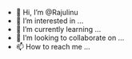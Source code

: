 - 👋 Hi, I’m @Rajulinu
- 👀 I’m interested in ...
- 🌱 I’m currently learning ...
- 💞️ I’m looking to collaborate on ...
- 📫 How to reach me ...

<!---
Rajulinu/Rajulinu is a ✨ special ✨ repository because its `README.md` (this file) appears on your GitHub profile.
You can click the Preview link to take a look at your changes.
--->
